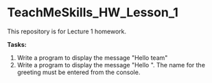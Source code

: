 # TeachMeSkills_HW_Lesson_1

This repository is for Lecture 1 homework.


**Tasks:**

1. Write a program to display the message "Hello team"
2. Write a program to display the message "Hello <any name entered>". The name for the greeting must be entered from the console.
